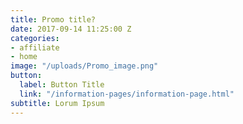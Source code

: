 ```yaml
---
title: Promo title?
date: 2017-09-14 11:25:00 Z
categories:
- affiliate
- home
image: "/uploads/Promo_image.png"
button:
  label: Button Title
  link: "/information-pages/information-page.html"
subtitle: Lorum Ipsum
---
```



